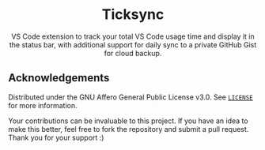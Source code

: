 <div align="center">
<h1 align="center">Ticksync</h1>

<p align="center">
VS Code extension to track your total VS Code usage time and display it in the status bar, with additional support for daily sync to a private GitHub Gist for cloud backup.
</p>
</div>

## Acknowledgements

Distributed under the GNU Affero General Public License v3.0. See <a href="https://github.com/kunal-ma/Ticksync/blob/main/LICENSE">`LICENSE`</a> for more information.

Your contributions can be invaluable to this project. If you have an idea to make this better, feel free to fork the repository and submit a pull request. Thank you for your support :)
